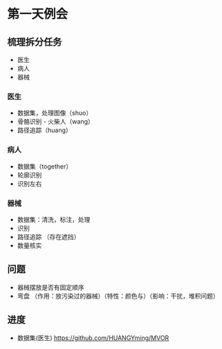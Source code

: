 # 第一天例会
## 梳理拆分任务
- 医生
- 病人
- 器械
### 医生
- 数据集，处理图像（shuo）
- 骨骼识别 - 火柴人（wang）
- 路径追踪（huang）

### 病人
- 数据集（together）
- 轮廓识别
- 识别左右

### 器械
- 数据集：清洗，标注，处理
- 识别
- 路径追踪 （存在遮挡）
- 数量核实

## 问题
- 器械摆放是否有固定顺序
- 弯盘 （作用：放污染过的器械）（特性：颜色与）（影响：干扰，堆积问题）



## 进度
- 数据集(医生) https://github.com/HUANGYming/MVOR



















